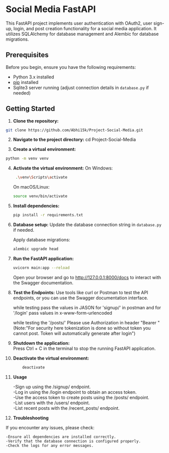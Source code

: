 # Social Media FastAPI

This FastAPI project implements user authentication with OAuth2, user sign-up, login, and post creation functionality for a social media application. It utilizes SQLAlchemy for database management and Alembic for database migrations.

## Prerequisites

Before you begin, ensure you have the following requirements:

- Python 3.x installed
- [pip](https://pip.pypa.io/en/stable/installation/) installed
- Sqlite3 server running (adjust connection details in `database.py` if needed)

## Getting Started

1. **Clone the repository:**

```bash
git clone https://github.com/Abhi15k/Project-Social-Media.git
```

2. **Navigate to the project directory:**
   cd Project-Social-Media

3. **Create a virtual environment:**

```bash
python -m venv venv
```

4. **Activate the virtual environment:**
   On Windows:

   ```bash
    .\venv\Scripts\activate
   ```

   On macOS/Linux:

   ```bash
   source venv/bin/activate
   ```

5. **Install dependencies:**

   ```bash
   pip install -r requirements.txt

   ```

6. **Database setup:**
   Update the database connection string in `database.py` if needed.

   Apply database migrations:

   ```bash
   alembic upgrade head
   ```

7. **Run the FastAPI application:**

   ```bash
   uvicorn main:app --reload
   ```

   Open your browser and go to http://127.0.0.1:8000/docs to interact with the Swagger documentation.

8. **Test the Endpoints:**
   Use tools like curl or Postman to test the API endpoints, or you can use the Swagger documentation interface.

   while testing pass the values in JASON for 'signup/' in postman and for '/login' pass values in x-www-form-urlencoded

   while testing the '/posts/' Please use Authorization in header "Bearer <Your login token>" (Note:"For security here tokenization is done so without token you cannot post. Token will automatically generate after login")

9. **Shutdown the application:**
   <br>Press Ctrl + C in the terminal to stop the running FastAPI application.

10. **Deactivate the virtual environment:**

    ```bash
        deactivate
    ```

11. **Usage**

    -Sign up using the /signup/ endpoint.<br>
    -Log in using the /login endpoint to obtain an access token.<br>
    -Use the access token to create posts using the /posts/ endpoint.<br>
    -List users with the /users/ endpoint.<br>
    -List recent posts with the /recent_posts/ endpoint.<br>

12. **Troubleshooting**

If you encounter any issues, please check:

    -Ensure all dependencies are installed correctly.
    -Verify that the database connection is configured properly.
    -Check the logs for any error messages.
